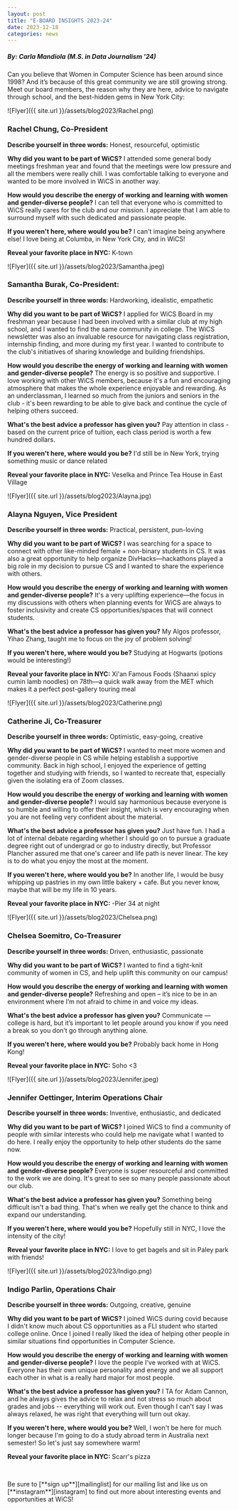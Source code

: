 ```yaml
---
layout: post
title: "E-BOARD INSIGHTS 2023-24"
date: 2023-12-18
categories: news
---
```


##### By: Carla Mandiola (M.S. in Data Journalism '24)

Can you believe that Women in Computer Science has been around since 1998? And it’s because of this great community we are still growing strong. Meet our board members, the reason why they are here, advice to navigate through school, and the best-hidden gems in New York City: 

![Flyer]({{ site.url }}/assets/blog2023/Rachel.png)

### Rachel Chung, Co-President
**Describe yourself in three words:**
Honest, resourceful, optimistic

**Why did you want to be part of WiCS?**
I attended some general body meetings freshman year and found that the meetings were low pressure and all the members were really chill. I was comfortable talking to everyone and wanted to be more involved in WiCS in another way.

**How would you describe the energy of working and learning with women and gender-diverse people?**
I can tell that everyone who is committed to WiCS really cares for the club and our mission. I appreciate that I am able to surround myself with such dedicated and passionate people.

**If you weren't here, where would you be?**
I can't imagine being anywhere else! I love being at Columba, in New York City, and in WiCS!

**Reveal your favorite place in NYC:**
K-town

![Flyer]({{ site.url }}/assets/blog2023/Samantha.jpeg)

### Samantha Burak, Co-President:
**Describe yourself in three words:**
Hardworking, idealistic, empathetic

**Why did you want to be part of WiCS?**
I applied for WiCS Board in my freshman year because I had been involved with a similar club at my high school, and I wanted to find the same community in college. The WiCS newsletter was also an invaluable resource for navigating class registration, internship finding, and more during my first year. I wanted to contribute to the club's initiatives of sharing knowledge and building friendships.

**How would you describe the energy of working and learning with women and gender-diverse people?**
The energy is so positive and supportive. I love working with other WiCS members, because it's a fun and encouraging atmosphere that makes the whole experience enjoyable and rewarding. As an underclassman, I learned so much from the juniors and seniors in the club - it's been rewarding to be able to give back and continue the cycle of helping others succeed.

**What's the best advice a professor has given you?**
Pay attention in class - based on the current price of tuition, each class period is worth a few hundred dollars.

**If you weren't here, where would you be?**
I'd still be in New York, trying something music or dance related

**Reveal your favorite place in NYC:**
Veselka and Prince Tea House in East Village


![Flyer]({{ site.url }}/assets/blog2023/Alayna.jpg)

### Alayna Nguyen, Vice President
**Describe yourself in three words:**
Practical, persistent, pun-loving

**Why did you want to be part of WiCS?**
I was searching for a space to connect with other like-minded female + non-binary students in CS. It was also a great opportunity to help organize DivHacks—hackathons played a big role in my decision to pursue CS and I wanted to share the experience with others.

**How would you describe the energy of working and learning with women and gender-diverse people?**
It's a very uplifting experience—the focus in my discussions with others when planning events for WiCS are always to foster inclusivity and create CS opportunities/spaces that will connect students.

**What's the best advice a professor has given you?**
My Algos professor, Yihao Zhang, taught me to focus on the joy of problem solving!

**If you weren't here, where would you be?**
Studying at Hogwarts (potions would be interesting!)

**Reveal your favorite place in NYC:**
Xi'an Famous Foods (Shaanxi spicy cumin lamb noodles) on 78th—a quick walk away from the MET which makes it a perfect post-gallery touring meal


![Flyer]({{ site.url }}/assets/blog2023/Catherine.png)

### Catherine Ji, Co-Treasurer
**Describe yourself in three words:**
Optimistic, easy-going, creative

**Why did you want to be part of WiCS?**
I wanted to meet more women and gender-diverse people in CS while helping establish a supportive community. Back in high school, I enjoyed the experience of getting together and studying with friends, so I wanted to recreate that, especially given the isolating era of Zoom classes.

**How would you describe the energy of working and learning with women and gender-diverse people?**
I would say harmonious because everyone is so humble and willing to offer their insight, which is very encouraging when you are not feeling very confident about the material.

**What's the best advice a professor has given you?**
Just have fun. I had a lot of internal debate regarding whether I should go on to pursue a graduate degree right out of undergrad or go to industry directly, but Professor Plancher assured me that one's career and life path is never linear. The key is to do what you enjoy the most at the moment.

**If you weren't here, where would you be?**
In another life, I would be busy whipping up pastries in my own little bakery + cafe. But you never know, maybe that will be my life in 10 years.

**Reveal your favorite place in NYC:**
-Pier 34 at night

![Flyer]({{ site.url }}/assets/blog2023/Chelsea.png)

### Chelsea Soemitro, Co-Treasurer

**Describe yourself in three words:**
Driven, enthusiastic, passionate

**Why did you want to be part of WiCS?**
I wanted to find a tight-knit community of women in CS, and help uplift this community on our campus!

**How would you describe the energy of working and learning with women and gender-diverse people?** 
Refreshing and open – it’s nice to be in an environment where I’m not afraid to chime in and voice my ideas. 

**What's the best advice a professor has given you?**
Communicate — college is hard, but it’s important to let people around you know if you need a break so you don’t go through anything alone.

**If you weren't here, where would you be?**
Probably back home in Hong Kong!

**Reveal your favorite place in NYC:**
Soho <3


![Flyer]({{ site.url }}/assets/blog2023/Jennifer.jpeg)

### Jennifer Oettinger, Interim Operations Chair 

**Describe yourself in three words:**
Inventive, enthusiastic, and dedicated

**Why did you want to be part of WiCS?**
I joined WiCS to find a community of people with similar interests who could help me navigate what I wanted to do here. I really enjoy the opportunity to help other students do the same now. 

**How would you describe the energy of working and learning with women and gender-diverse people?**
Everyone is super resourceful and committed to the work we are doing. It's great to see so many people passionate about our club.


**What's the best advice a professor has given you?**
Something being difficult isn't a bad thing. That's when we really get the chance to think and expand our understanding. 

**If you weren't here, where would you be?**
Hopefully still in NYC, I love the intensity of the city! 

**Reveal your favorite place in NYC:**
I love to get bagels and sit in Paley park with friends!


![Flyer]({{ site.url }}/assets/blog2023/Indigo.png)

### Indigo Parlin, Operations Chair
**Describe yourself in three words:**
Outgoing, creative, genuine

**Why did you want to be part of WiCS?**
I joined WiCS during covid because I didn't know much about CS opportunities as a FLI student who started college online. Once I joined I really liked the idea of helping other people in similar situations find opportunities in Computer Science.

**How would you describe the energy of working and learning with women and gender-diverse people?**
I love the people I've worked with at WiCS. Everyone has their own unique personality and energy and we all support each other in what is a really hard major for most people.

**What's the best advice a professor has given you?**
I TA for Adam Cannon, and he always gives the advice to relax and not stress so much about grades and jobs -- everything will work out. Even though I can't say I was always relaxed, he was right that everything will turn out okay.

**If you weren't here, where would you be?**
Well, I won't be here for much longer because I'm going to do a study abroad term in Australia next semester! So let's just say somewhere warm!

**Reveal your favorite place in NYC:**
Scarr's pizza


<p>&nbsp;</p>
Be sure to [**sign up**][mailinglist] for our mailing list and like us on [**instagram**][instagram] to find out more about interesting events and opportunities at WiCS! 

[mailinglist]: https://listserv.cuit.columbia.edu/scripts/wa.exe?SUBED1=WICS&A=1
[instagram]:https://www.instagram.com/columbiawics/?utm_source=ig_web_button_share_sheet&igshid=OGQ5ZDc2ODk2ZA==

